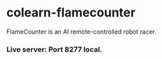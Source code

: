 # colearn-flamecounter
FlameCounter is an AI remote-controlled robot racer.
### Live server: Port 8277 local. 
